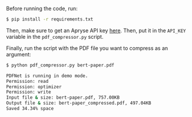 Before running the code, run:
```bash
$ pip install -r requirements.txt
```

Then, make sure to get an Apryse API key [here](https://dev.apryse.com/get-key). Then, put it in the `API_KEY` variable in the `pdf_compressor.py` script.

Finally, run the script with the PDF file you want to compress as an argument:
```bash
$ python pdf_compressor.py bert-paper.pdf

PDFNet is running in demo mode.
Permission: read
Permission: optimizer
Permission: write
Input file & size: bert-paper.pdf, 757.00KB
Output file & size: bert-paper_compressed.pdf, 497.04KB
Saved 34.34% space
```